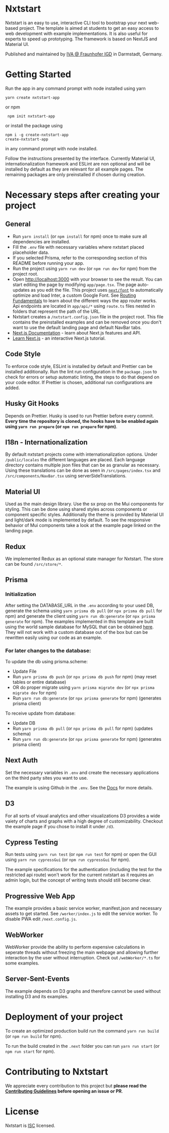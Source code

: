 # Nxtstart

Nxtstart is an easy to use, interactive CLI tool to bootstrap your next web-based project.
The template is aimed at students to get an easy access to web development with example implementations.
It is also useful for experts to speed up prototyping.
The framework is based on NextJS and Material UI.

Published and maintained by [IVA @ Fraunhofer IGD](https://www.igd.fraunhofer.de/en.html) in Darmstadt, Germany.

# Getting Started

Run the app in any command prompt with node installed using yarn

```
yarn create nxtstart-app
```

or npm

```
 npm init nxtstart-app
```

or install the package using

```
npm i -g create-nxtstart-app
create-nxtstart-app
```

in any command prompt with node installed.

Follow the instructions presented by the interface.
Currently Material UI, internationalization framework and ESLint are non optional and will be installed by default as they are relevant for all example pages. The remaining packages are only preinstalled if chosen during creation.

# Necessary steps after creating your project

## General

- Run `yarn install` (or `npm install` for npm) once to make sure all dependencies are installed.
- Fill the `.env` file with necessary variables where nxtstart placed placeholder data.
- If you selected Prisma, refer to the corresponding section of this README before running your app.
- Run the project using `yarn run dev` (or `npm run dev` for npm) from the project root.
- Open [http://localhost:3000](http://localhost:3000) with your browser to see the result.
You can start editing the page by modifying `app/page.tsx`. The page auto-updates as you edit the file.
This project uses [`next/font`](https://nextjs.org/docs/basic-features/font-optimization) to automatically optimize and load Inter, a custom Google Font.
See [Routing Fundamentals](https://nextjs.org/docs/app/building-your-application/routing) to learn about the different ways the app router works. Api endpoints are located in `app/api/*` using `route.ts` files nested in folders that represent the path of the URL.
- Nxtstart creates a `/nxtstart.config.json` file in the project root. This file contains the preinstalled examples and can be removed once you don't want to use the default landing page and default NavBar tabs.
- [Next.js Documentation](https://nextjs.org/docs) - learn about Next.js features and API.
- [Learn Next.js](https://nextjs.org/learn) - an interactive Next.js tutorial.

## Code Style

To enforce code style, ESLint is installed by default and Prettier can be installed additionally. Run the lint run configuration in the `package.json` to check for errors or setup automatic linting, the steps to do that depend on your code editor. If Prettier is chosen, additional run configurations are added.

## Husky Git Hooks

Depends on Prettier. Husky is used to run Prettier before every commit.
**Every time the repository is cloned, the hooks have to be enabled again using `yarn run prepare` (or `npm run prepare` for npm)**.

## I18n - Internationalization

By default nxtstart projects come with internationalization options.
Under `/public/locales` the different languages are placed. Each language directory contains multiple json files that can be as granular as necessary.
Using these translations can be done as seen in `/src/pages/index.tsx` and `/src/components/NavBar.tsx` using serverSideTranslations.

## Material UI

Used as the main design library. Use the sx prop on the Mui components for styling. This can be done using shared styles across components or component specific styles.
Additionally the theme is provided by Material UI and light/dark mode is implemented by default.
To see the responsive behavior of Mui components take a look at the example page linked on the landing page.

## Redux

We implemented Redux as an optional state manager for Nxtstart. The store can be found `/src/store/*`.

## Prisma

### Initialization

After setting the DATABASE_URL in the `.env` according to your used DB, generate the schema using `yarn prisma db pull` (or `npx prisma db pull` for npm) and generate the client using `yarn run db:generate` (or `npx prisma generate` for npm). The examples implemented in this template are built using the world sample database for MySQL that can be obtained [here](https://dev.mysql.com/doc/index-other.html). They will not work with a custom database out of the box but can be rewritten easily using our code as an example.

### For later changes to the database:

To update the db using prisma.scheme:

- Update File
- Run `yarn prisma db push` (or `npx prisma db push` for npm) (may reset tables or entire database)
- OR do proper migrate using `yarn prisma migrate dev` (or `npx prisma migrate dev` for npm)
- Run `yarn run db:generate` (or `npx prisma generate` for npm) (generates prisma client)

To receive update from database:

- Update DB
- Run `yarn prisma db pull` (or `npx prisma db pull` for npm) (updates schema)
- Run `yarn run db:generate` (or `npx prisma generate` for npm) (generates prisma client)

## Next Auth

Set the necessary variables in `.env` and create the necessary applications on the third party sites you want to use.

The example is using Github in the `.env`. See the [Docs](https://next-auth.js.org/configuration/providers/oauth#built-in-providers) for more details.

## D3

For all sorts of visual analytics and other visualizations D3 provides a wide vaiety of charts and graphs with a high degree of customizability. Checkout the example page if you chose to install it under `/d3`.

## Cypress Testing

Run tests using `yarn run test` (or `npm run test` for npm) or open the GUI using `yarn run cypressGui` (or `npm run cypressGui` for npm).

The example specifications for the authentication (including the test for the restricted api route) won't work for the current nxtstart as it requires an admin login, but the concept of writing tests should still become clear.

## Progressive Web App

The example provides a basic service worker, manifest.json and necessary assets to get started. See `/worker/index.js` to edit the service worker.
To disable PWA edit `/next.config.js`.

## WebWorker

WebWorker provide the ability to perform expensive calculations in seperate threads without freezing the main webpage and allowing further interaction by the user without interruption.
Check out `/webWorker/*.ts` for some examples.

## Server-Sent-Events

The example depends on D3 graphs and therefore cannot be used without installing D3 and its examples.

# Deployment of your project

To create an optimized production build run the command `yarn run build` (or `npm run build` for npm).

To run the build created in the `.next` folder you can run `yarn run start` (or `npm run start` for npm).

# Contributing to Nxtstart

We appreciate every contribution to this project but **please read the [Contributing Guidelines](https://github.com/fraunhofer-igd-iva/create-nxtstart-app/blob/main/CONTRIBUTING.md) before opening an issue or PR**.

# License

Nxtstart is [ISC](https://github.com/fraunhofer-igd-iva/create-nxtstart-app/blob/main/LICENSE) licensed.
